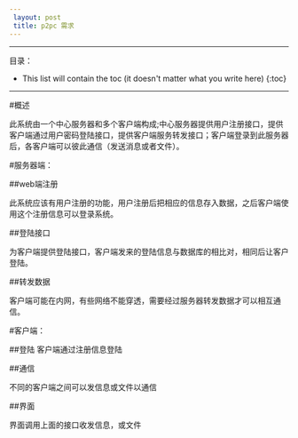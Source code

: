 ```yaml
---
 layout: post
 title: p2pc 需求
---
```

* * *

目录：

* This list will contain the toc (it doesn't matter what you write here)
{:toc}

* * *

#概述  

此系统由一个中心服务器和多个客户端构成;中心服务器提供用户注册接口，提供客户端通过用户密码登陆接口，提供客户端服务转发接口；客户端登录到此服务器后，各客户端可以彼此通信（发送消息或者文件）。

#服务器端：  

##web端注册  

此系统应该有用户注册的功能，用户注册后把相应的信息存入数据，之后客户端使用这个注册信息可以登录系统。  

##登陆接口  

为客户端提供登陆接口，客户端发来的登陆信息与数据库的相比对，相同后让客户登陆。  

##转发数据  

客户端可能在内网，有些网络不能穿透，需要经过服务器转发数据才可以相互通信。  


#客户端： 

##登陆 
客户端通过注册信息登陆

##通信  

不同的客户端之间可以发信息或文件以通信  

##界面  

界面调用上面的接口收发信息，或文件
